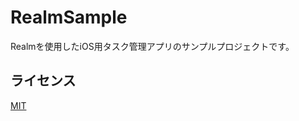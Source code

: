 # RealmSample

Realmを使用したiOS用タスク管理アプリのサンプルプロジェクトです。


## ライセンス

[MIT](https://opensource.org/licenses/mit-license.php)
